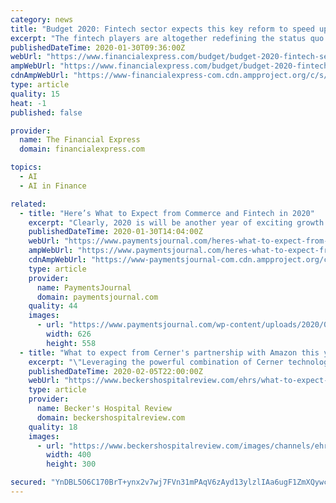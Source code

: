 ```yaml
---
category: news
title: "Budget 2020: Fintech sector expects this key reform to speed up digital payments in India"
excerpt: "The fintech players are altogether redefining the status quo of the financial services ... to customers in remote locations aiding in cutting down the costs significantly with the use of face-matching software and AI. India is fast becoming a digital economy. The need of the hour is awareness of digital payments in every nook and corner of ..."
publishedDateTime: 2020-01-30T09:36:00Z
webUrl: "https://www.financialexpress.com/budget/budget-2020-fintech-sector-expects-this-key-reform-to-speed-up-digital-payments-in-india/1839195/"
ampWebUrl: "https://www.financialexpress.com/budget/budget-2020-fintech-sector-expects-this-key-reform-to-speed-up-digital-payments-in-india/1839195/lite/"
cdnAmpWebUrl: "https://www-financialexpress-com.cdn.ampproject.org/c/s/www.financialexpress.com/budget/budget-2020-fintech-sector-expects-this-key-reform-to-speed-up-digital-payments-in-india/1839195/lite/"
type: article
quality: 15
heat: -1
published: false

provider:
  name: The Financial Express
  domain: financialexpress.com

topics:
  - AI
  - AI in Finance

related:
  - title: "Here’s What to Expect from Commerce and Fintech in 2020"
    excerpt: "Clearly, 2020 is will be another year of exciting growth and development for commerce and fintech. Consumer demands and preferences are pushing the industry to evolve, and the ongoing development of technology like AI, widespread cloud adoption, and other new initiatives will allow financial institutions, fintechs, and retailers to keep up."
    publishedDateTime: 2020-01-30T14:04:00Z
    webUrl: "https://www.paymentsjournal.com/heres-what-to-expect-from-commerce-and-fintech-in-2020/"
    ampWebUrl: "https://www.paymentsjournal.com/heres-what-to-expect-from-commerce-and-fintech-in-2020/amp/"
    cdnAmpWebUrl: "https://www-paymentsjournal-com.cdn.ampproject.org/c/s/www.paymentsjournal.com/heres-what-to-expect-from-commerce-and-fintech-in-2020/amp/"
    type: article
    provider:
      name: PaymentsJournal
      domain: paymentsjournal.com
    quality: 44
    images:
      - url: "https://www.paymentsjournal.com/wp-content/uploads/2020/01/financial-technology-isometric-set_1284-23498.jpg"
        width: 626
        height: 558
  - title: "What to expect from Cerner's partnership with Amazon this year + 3 other questions"
    excerpt: "\"Leveraging the powerful combination of Cerner technology, the AWS infrastructure, their artificial intelligence and machine learning capabilities, we expect to create next-generation user experiences and innovations to deliver more predictive patient-centered care,\" said Mr. Shafer. Cerner is now moving almost all of its non-federal ..."
    publishedDateTime: 2020-02-05T22:00:00Z
    webUrl: "https://www.beckershospitalreview.com/ehrs/what-to-expect-from-cerner-s-partnership-with-amazon-this-year-3-other-questions.html"
    type: article
    provider:
      name: Becker's Hospital Review
      domain: beckershospitalreview.com
    quality: 18
    images:
      - url: "https://www.beckershospitalreview.com/images/channels/ehrs/6.jpg"
        width: 400
        height: 300

secured: "YnDBL5O6C170BrT+ynx2v7wj7FVn31mPAqV6zAyd13ylzlIAa6ugF1ZmXQywcE7gMh61XD32DdOgscAgI2R6po3EfuNG+Eb9LaaCUMXfP74HvQrN6Ou2P2PSUlEBZgAcVa3G7ujP056akaTGlXqV1whNHqxMq540HrbjqDVVpFE9+JM2mQ/OU5rFJzwlr/HbnkHwsM1q9SY9a9iXjmPue0ytjXEpgV0waRM2avatwCLUHXaTggM5VTv8sS2G0eZkUxt1NCIujX1OFuGzAlWKCnGqY6/3LdRJNs31dWTf+6qnkpBMnggBHVJOVPKAqmNhve3aPP1eY+OxhKM8hQGqUmGRo6IuKMPZQ9gSPBTeaoTnjymUqUH1HGVaJWoEL7tu8WhWbPcXNOEAwuMLYcfx3fpbhcFiKoymHdc/K/hpG5wccYZ/N/fHE6jpPy6g5PLmyqYkbdGf/ZxDkvBgjd9ZKYRWvWvtIRdTfOjjF5l/WoU=;oTlilJOjsERGHj+4yIv0XQ=="
---
```


